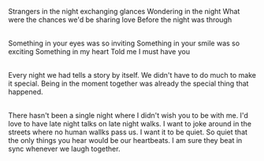 Strangers in the night exchanging glances
Wondering in the night
What were the chances we'd be sharing love
Before the night was through

\
Something in your eyes was so inviting
Something in your smile was so exciting
Something in my heart
Told me I must have you

\
Every night we had tells a story by itself. We didn't have to do much to make it special. Being in the moment together was already the special thing that happened.

\
There hasn't been a single night where I didn't wish you to be with me. I'd love to have late night talks on late night walks. I want to joke around in the streets where no human wallks pass us. I want it to be quiet. So quiet that the only things you hear would be our heartbeats. I am sure they beat in sync whenever we laugh together.
